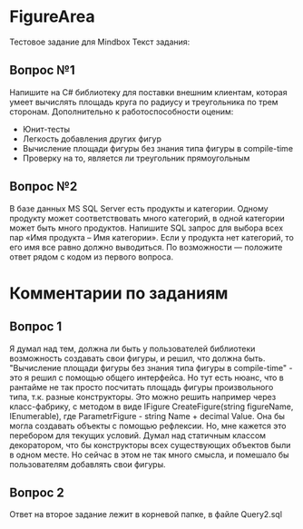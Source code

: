# FigureArea
Тестовое задание для Mindbox
Текст задания:

## Вопрос №1

Напишите на C# библиотеку для поставки внешним клиентам, которая умеет вычислять площадь круга по радиусу и треугольника по трем сторонам. 
Дополнительно к работоспособности оценим:
- Юнит-тесты
- Легкость добавления других фигур
- Вычисление площади фигуры без знания типа фигуры в compile-time
- Проверку на то, является ли треугольник прямоугольным

## Вопрос №2

В базе данных MS SQL Server есть продукты и категории. Одному продукту может соответствовать много категорий, в одной категории может быть много продуктов. Напишите SQL запрос для выбора всех пар «Имя продукта – Имя категории». Если у продукта нет категорий, то его имя все равно должно выводиться.
По возможности — положите ответ рядом с кодом из первого вопроса.

# Комментарии по заданиям
## Вопрос 1
Я думал над тем, должна ли быть у пользователей библиотеки возможность создавать свои фигуры, и решил, что должна быть.
"Вычисление площади фигуры без знания типа фигуры в compile-time" - это я решил с помощью общего интерфейса. Но тут есть нюанс, что в рантайме не так просто посчитать площадь фигуры произвольного типа, т.к. разные конструкторы. 
Это можно решить например через класс-фабрику, с методом в виде IFigure CreateFigure(string figureName, IEnumerable<ParametrFigure>), где ParametrFigure - string Name + decimal Value.
Она бы могла создавать объекты с помощью рефлексии. Но, мне кажется это перебором для текущих условий.
Думал над статичным классом декоратором, что бы конструкторы всех существующих объектов были в одном месте. Но сейчас в этом не так много смысла, и помешало бы пользователям добавлять свои фигуры.

## Вопрос 2
Ответ на второе задание лежит в корневой папке, в файле Query2.sql
